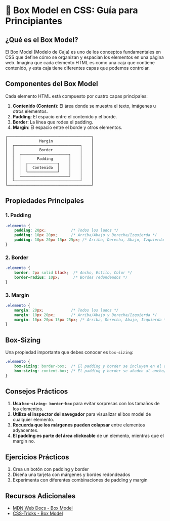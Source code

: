 # 🎨 Box Model en CSS: Guía para Principiantes

## ¿Qué es el Box Model?

El Box Model (Modelo de Caja) es uno de los conceptos fundamentales en CSS que define cómo se organizan y espacian los elementos en una página web. Imagina que cada elemento HTML es como una caja que contiene contenido, y esta caja tiene diferentes capas que podemos controlar.

## Componentes del Box Model

Cada elemento HTML está compuesto por cuatro capas principales:

1. **Contenido (Content)**: El área donde se muestra el texto, imágenes u otros elementos.
2. **Padding**: El espacio entre el contenido y el borde.
3. **Border**: La línea que rodea el padding.
4. **Margin**: El espacio entre el borde y otros elementos.

```
┌─────────────────────────────────────┐
│              Margin                 │
│  ┌─────────────────────────────┐    │
│  │           Border            │    │
│  │  ┌─────────────────────┐    │    │
│  │  │       Padding       │    │    │
│  │  │  ┌─────────────┐    │    │    │
│  │  │  │  Contenido  │    │    │    │
│  │  │  └─────────────┘    │    │    │
│  │  └─────────────────────┘    │    │
│  └─────────────────────────────┘    │
└─────────────────────────────────────┘
```

## Propiedades Principales

### 1. Padding
```css
.elemento {
    padding: 20px;           /* Todos los lados */
    padding: 10px 20px;      /* Arriba/Abajo y Derecha/Izquierda */
    padding: 10px 20px 15px 25px; /* Arriba, Derecha, Abajo, Izquierda */
}
```

### 2. Border
```css
.elemento {
    border: 2px solid black;  /* Ancho, Estilo, Color */
    border-radius: 10px;      /* Bordes redondeados */
}
```

### 3. Margin
```css
.elemento {
    margin: 20px;            /* Todos los lados */
    margin: 10px 20px;       /* Arriba/Abajo y Derecha/Izquierda */
    margin: 10px 20px 15px 25px; /* Arriba, Derecha, Abajo, Izquierda */
}
```

## Box-Sizing

Una propiedad importante que debes conocer es `box-sizing`:

```css
.elemento {
    box-sizing: border-box;  /* El padding y border se incluyen en el ancho/alto total */
    box-sizing: content-box; /* El padding y border se añaden al ancho/alto total */
}
```

## Consejos Prácticos

1. **Usa `box-sizing: border-box`** para evitar sorpresas con los tamaños de los elementos.
2. **Utiliza el inspector del navegador** para visualizar el box model de cualquier elemento.
3. **Recuerda que los márgenes pueden colapsar** entre elementos adyacentes.
4. **El padding es parte del área clickeable** de un elemento, mientras que el margin no.

## Ejercicios Prácticos

1. Crea un botón con padding y border
2. Diseña una tarjeta con márgenes y bordes redondeados
3. Experimenta con diferentes combinaciones de padding y margin

## Recursos Adicionales

- [MDN Web Docs - Box Model](https://developer.mozilla.org/es/docs/Web/CSS/CSS_Box_Model)
- [CSS-Tricks - Box Model](https://css-tricks.com/the-css-box-model/)
